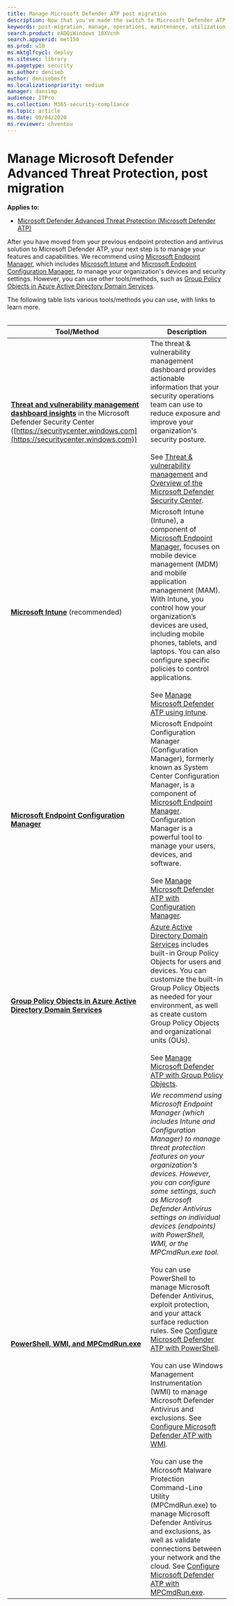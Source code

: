 ```yaml
---
title: Manage Microsoft Defender ATP post migration
description: Now that you've made the switch to Microsoft Defender ATP, your next step is to manage your threat protection features
keywords: post-migration, manage, operations, maintenance, utilization, windows defender advanced threat protection, atp, edr
search.product: eADQiWindows 10XVcnh
search.appverid: met150
ms.prod: w10
ms.mktglfcycl: deploy
ms.sitesec: library
ms.pagetype: security
ms.author: deniseb
author: denisebmsft
ms.localizationpriority: medium
manager: dansimp
audience: ITPro
ms.collection: M365-security-compliance 
ms.topic: article
ms.date: 09/04/2020
ms.reviewer: chventou
---
```


# Manage Microsoft Defender Advanced Threat Protection, post migration

**Applies to:**
- [Microsoft Defender Advanced Threat Protection (Microsoft Defender ATP)](https://go.microsoft.com/fwlink/p/?linkid=2069559)

After you have moved from your previous endpoint protection and antivirus solution to Microsoft Defender ATP, your next step is to manage your features and capabilities. We recommend using [Microsoft Endpoint Manager](https://docs.microsoft.com/mem/endpoint-manager-overview), which includes [Microsoft Intune](https://docs.microsoft.com/mem/intune/fundamentals/what-is-intune) and [Microsoft Endpoint Configuration Manager](https://docs.microsoft.com/mem/configmgr/core/understand/introduction), to manage your organization's devices and security settings. However, you can use other tools/methods, such as [Group Policy Objects in Azure Active Directory Domain Services](https://docs.microsoft.com/azure/active-directory-domain-services/manage-group-policy). 

The following table lists various tools/methods you can use, with links to learn more. 
<br/><br/>

|Tool/Method  |Description  |
|---------|---------|
|**[Threat and vulnerability management dashboard insights](https://docs.microsoft.com/windows/security/threat-protection/microsoft-defender-atp/tvm-dashboard-insights)** in the Microsoft Defender Security Center ([https://securitycenter.windows.com](https://securitycenter.windows.com)) |The threat & vulnerability management dashboard provides actionable information that your security operations team can use to reduce exposure and improve your organization's security posture. <br/><br/>See [Threat & vulnerability management](https://docs.microsoft.com/windows/security/threat-protection/microsoft-defender-atp/next-gen-threat-and-vuln-mgt) and [Overview of the Microsoft Defender Security Center](https://docs.microsoft.com/windows/security/threat-protection/microsoft-defender-atp/use).  |
|**[Microsoft Intune](https://docs.microsoft.com/mem/intune/fundamentals/what-is-intune)**  (recommended)    |Microsoft Intune (Intune), a component of [Microsoft Endpoint Manager](https://docs.microsoft.com/mem/endpoint-manager-overview), focuses on mobile device management (MDM) and mobile application management (MAM). With Intune, you control how your organization’s devices are used, including mobile phones, tablets, and laptops. You can also configure specific policies to control applications. <br/><br/>See [Manage Microsoft Defender ATP using Intune](manage-atp-post-migration-intune.md).         |
|**[Microsoft Endpoint Configuration Manager](https://docs.microsoft.com/mem/configmgr/core/understand/introduction)**     |Microsoft Endpoint Configuration Manager (Configuration Manager), formerly known as System Center Configuration Manager, is a component of [Microsoft Endpoint Manager](https://docs.microsoft.com/mem/endpoint-manager-overview). Configuration Manager is a powerful tool to manage your users, devices, and software.<br/><br/>See [Manage Microsoft Defender ATP with Configuration Manager](manage-atp-post-migration-configuration-manager.md).        |
|**[Group Policy Objects in Azure Active Directory Domain Services](https://docs.microsoft.com/azure/active-directory-domain-services/manage-group-policy)** |[Azure Active Directory Domain Services](https://docs.microsoft.com/azure/active-directory-domain-services/overview) includes built-in Group Policy Objects for users and devices. You can customize the built-in Group Policy Objects as needed for your environment, as well as create custom Group Policy Objects and organizational units (OUs). <br/><br/>See [Manage Microsoft Defender ATP with Group Policy Objects](manage-atp-post-migration-group-policy-objects.md). |
|**[PowerShell, WMI, and MPCmdRun.exe](manage-atp-post-migration-other-tools.md)** |*We recommend using Microsoft Endpoint Manager (which includes Intune and Configuration Manager) to manage threat protection features on your organization's devices. However, you can configure some settings, such as Microsoft Defender Antivirus settings on individual devices (endpoints) with PowerShell, WMI, or the MPCmdRun.exe tool.*<br/><br/>You can use PowerShell to manage Microsoft Defender Antivirus, exploit protection, and your attack surface reduction rules. See [Configure Microsoft Defender ATP with PowerShell](manage-atp-post-migration-other-tools.md#configure-microsoft-defender-atp-with-powershell).<br/><br/>You can use Windows Management Instrumentation (WMI) to manage Microsoft Defender Antivirus and exclusions. See [Configure Microsoft Defender ATP with WMI](manage-atp-post-migration-other-tools.md#configure-microsoft-defender-atp-with-windows-management-instrumentation-wmi).<br/><br/>You can use the Microsoft Malware Protection Command-Line Utility (MPCmdRun.exe) to manage Microsoft Defender Antivirus and exclusions, as well as validate connections between your network and the cloud. See [Configure Microsoft Defender ATP with MPCmdRun.exe](manage-atp-post-migration-other-tools.md#configure-microsoft-defender-atp-with-microsoft-malware-protection-command-line-utility-mpcmdrunexe). |

